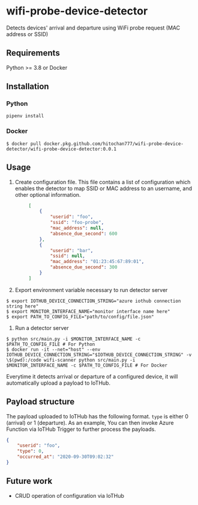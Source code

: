 # wifi-probe-device-detector

Detects devices' arrival and departure using WiFi probe request (MAC address or SSID)

## Requirements

Python >= 3.8 or Docker

## Installation

### Python

```
pipenv install
```

### Docker

```
$ docker pull docker.pkg.github.com/hitochan777/wifi-probe-device-detector/wifi-probe-device-detector:0.0.1
```

## Usage

1. Create configuration file. This file contains a list of configuration which enables the detector to map SSID or MAC address to an username, and other optional information.

   ```json
		[
			{
				"userid": "foo",
				"ssid": "foo-probe",
				"mac_address": null,
				"absence_due_second": 600
			},
			{
				"userid": "bar",
				"ssid": null,
				"mac_address": "01:23:45:67:89:01",
				"absence_due_second": 300
			}
		]
	 ```
1. Export environment variable necessary to run detector server

```
$ export IOTHUB_DEVICE_CONNECTION_STRING="azure iothub connection string here"
$ export MONITOR_INTERFACE_NAME="monitor interface name here"
$ export PATH_TO_CONFIG_FILE="path/to/config/file.json"
```

1. Run a detector server
```
$ python src/main.py -i $MONITOR_INTERFACE_NAME -c $PATH_TO_CONFIG_FILE # For Python
$ docker run -it --net="host" --env IOTHUB_DEVICE_CONNECTION_STRING="$IOTHUB_DEVICE_CONNECTION_STRING" -v \$(pwd):/code wifi-scanner python src/main.py -i $MONITOR_INTERFACE_NAME -c $PATH_TO_CONFIG_FILE # For Docker
```

Everytime it detects arrival or departure of a configured device, it will automatically upload a payload to IoTHub.

## Payload structure

The payload uploaded to IoTHub has the following format.
`type` is either 0 (arrival) or 1 (departure).
As an example, You can then invoke Azure Function via IoTHub Trigger to further process the payloads.

```json
{
	"userid": "foo",
	"type": 0,
	"occurred_at": "2020-09-30T09:02:32"
}
```

## Future work

- CRUD operation of configuration via IoTHub
